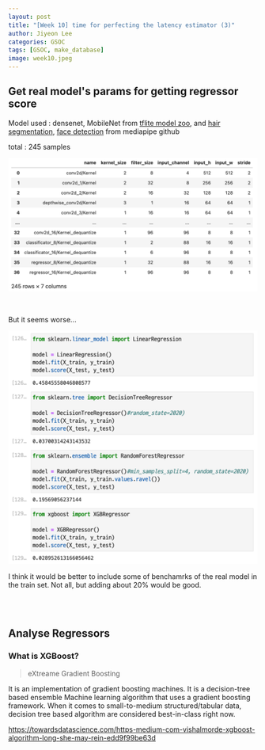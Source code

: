 ```yaml
---
layout: post
title: "[Week 10] time for perfecting the latency estimator (3)"
author: Jiyeon Lee
categories: GSOC
tags: [GSOC, make_database]
image: week10.jpeg
---
```


## Get real model's params for getting regressor score

Model used : densenet, MobileNet from [tflite model zoo](https://www.tensorflow.org/lite/guide/hosted_models?hl=ko), and [hair segmentation](https://github.com/google/mediapipe/blob/master/mediapipe/models/hair_segmentation.tflite), [face detection](https://github.com/google/mediapipe/blob/master/mediapipe/modules/face_detection/face_detection_short_range.tflite) from mediapipe github

total : 245 samples

![img](assets/img/week10/img1.png)

<br/>

But it seems worse... 

![img](assets/img/week10/img2.png)

I think it would be better to include some of benchamrks of the real model in the train set. Not all, but adding about 20% would be good. 

<br/><br/>

## Analyse Regressors

### What is XGBoost?

> eXtreame Gradient Boosting

It is an implementation of gradient boosting machines. It is a decision-tree based ensemble Machine learning algorithm that uses a gradient boosting framework. When it comes to small-to-medium structured/tabular data, decision tree based algorithm are considered best-in-class right now. 

<https://towardsdatascience.com/https-medium-com-vishalmorde-xgboost-algorithm-long-she-may-rein-edd9f99be63d>